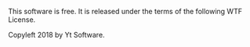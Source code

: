 This software is free. It is released under the terms of
the following WTF License.

Copyleft  2018 by Yt Software.
